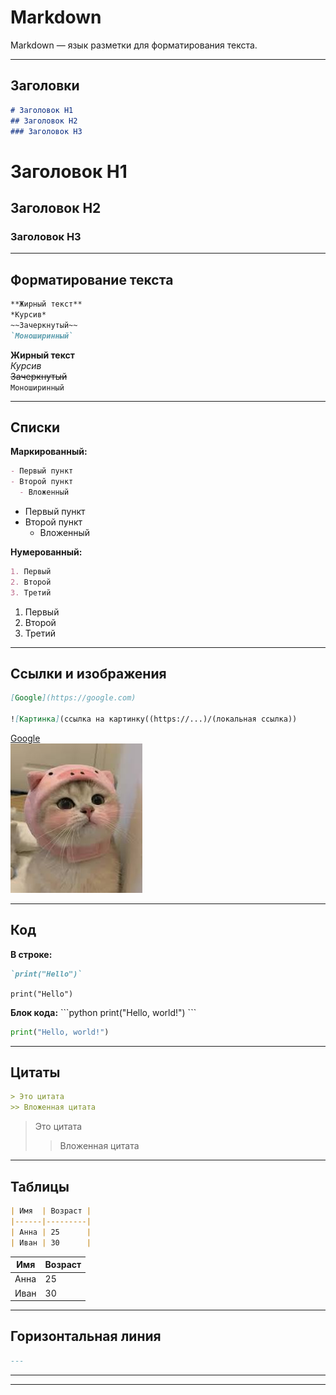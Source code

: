 # Markdown

Markdown — язык разметки для форматирования текста.

---

## Заголовки
```markdown
# Заголовок H1
## Заголовок H2
### Заголовок H3
```
# Заголовок H1
## Заголовок H2
### Заголовок H3

---

## Форматирование текста
```markdown
**Жирный текст**
*Курсив*
~~Зачеркнутый~~
`Моноширинный`
```
**Жирный текст**  
*Курсив*  
~~Зачеркнутый~~  
`Моноширинный`  

---

## Списки
**Маркированный:**
```markdown
- Первый пункт
- Второй пункт
  - Вложенный
```
- Первый пункт
- Второй пункт
  - Вложенный

**Нумерованный:**
```markdown
1. Первый
2. Второй
3. Третий
```
1. Первый
2. Второй
3. Третий

---

## Ссылки и изображения
```markdown
[Google](https://google.com)

![Картинка](ссылка на картинку((https://...)/(локальная ссылка))
```
[Google](https://google.com)  
![Картинка](cat.jpg)

---

## Код
**В строке:**
```markdown
`print("Hello")`
```
`print("Hello")`

**Блок кода:**
\`\`\`python
print("Hello, world!")
\`\`\`

```python
print("Hello, world!")
```

---

## Цитаты
```markdown
> Это цитата
>> Вложенная цитата
```
> Это цитата  
>> Вложенная цитата  

---

## Таблицы
```markdown
| Имя  | Возраст |
|------|---------|
| Анна | 25      |
| Иван | 30      |
```
| Имя  | Возраст |
|------|---------|
| Анна | 25      |
| Иван | 30      |

---

## Горизонтальная линия
```markdown
---
```
---

---

